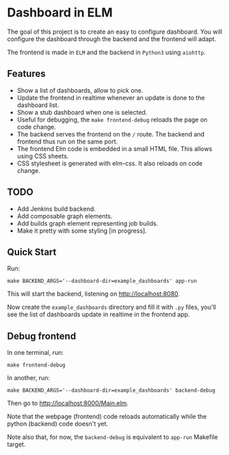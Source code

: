 # Dashboard in ELM

The goal of this project is to create an easy to configure dashboard.
You will configure the dashboard through the backend and the frontend
will adapt.

The frontend is made in `ELM` and the backend in `Python3` using
`aiohttp`.

## Features

* Show a list of dashboards, allow to pick one.
* Update the frontend in realtime whenever an update is done to the
  dashboard list.
* Show a stub dashboard when one is selected.
* Useful for debugging, the `make frontend-debug` reloads the page on
  code change.
* The backend serves the frontend on the `/` route. The backend and
  frontend thus run on the same port.
* The frontend Elm code is embedded in a small HTML file. This allows
  using CSS sheets.
* CSS stylesheet is generated with elm-css. It also reloads on code change.

## TODO

* Add Jenkins build backend.
* Add composable graph elements.
* Add builds graph element representing job builds.
* Make it pretty with some styling [in progress].

## Quick Start

Run:
```
make BACKEND_ARGS='--dashboard-dir=example_dashboards' app-run
```

This will start the backend, listening on <http://localhost:8080>.

Now create the `example_dashboards` directory and fill it with `.py`
files, you'll see the list of dashboards update in realtime in the
frontend app.


## Debug frontend

In one terminal, run:
```
make frontend-debug
```

In another, run:
```
make BACKEND_ARGS='--dashboard-dir=example_dashboards' backend-debug
```

Then go to <http://localhost:8000/Main.elm>.

Note that the webpage (frontend) code reloads automatically while the
python (backend) code doesn't yet.

Note also that, for now, the `backend-debug` is equivalent to `app-run`
Makefile target.

